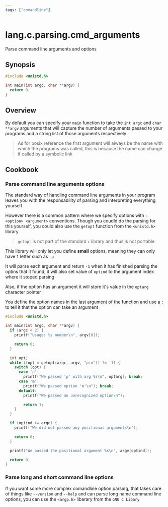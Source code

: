 ```yaml
---
tags: ["comandline"]
---
```


# lang.c.parsing.cmd_arguments

Parse command line arguments and options

## Synopsis

```c
#include <unistd.h>

int main(int argc, char **argv) {
  return 0;
}
```

## Overview

By default you can specify your `main` function to take the
`int argc` and `char **argv` arguments that will capture
the number of arguments passed to your programs and a string
list of those arguments respectively

> As for posix reference the first argument will always be the
> name with which the programs was called, this is because the
> name can change if called by a symbolic link

## Cookbook

### Parse command line arguments options

The standard way of handling command line arguments in your
program leaves you with the responsability of parsing and
interpreting everything yourself

However there is a common pattern where we specify options 
with `-<option> <argument>` conventions. Though you coudld 
do the parsing for this yourself, you could also use the
`getopt` function from the `<unistd.h>` library

> `getopt` is not part of the standard `c` library and thus
> is not portable

This library will only let you define **small** options, meaning
they can only have `1` letter such as `-p`

It will parse each argument and return `-1` when it has
finished parsing the optins that it found, it will also set
value of `optind` to the argument index where it stoped
parsing

Also, if the option has an argument it will store it's value
in the `optarg` character pointer

You define the option names in the last argument of the 
function and use a `:` to tell it that the option can take 
an argument

```c
#include <unistd.h>

int main(int argc, char **argv) {
  if (argc < 2) {
    printf("Usage: %s number\n", argv[0]);

    return 0;
  }

  int opt;
  while ((opt = getopt(argc, argv, "p:m")) != -1) {
    switch (opt) {
      case 'p':
        printf("We passed 'p' with arg %s\n", optarg); break;
      case 'm':
        printf("We passed option 'm'\n"); break;
      default:
        printf("We passed an unrecognized option\n");

        return 1;
    }
  }

  if (optind >= argc) {
    printf("We did not passed any positional arguments\n");

    return 0;
  }

  printf("We passed the positional argument %s\n", argv[optind]);

  return 0;
}
```

### Parse long and short command line options

If you want some more complex comandline option parsing, 
that takes care of things like `--version` and `--help` and
can parse long name command line options, you can use
the `<argp.h>` libarary from the `GNU C Libary`

